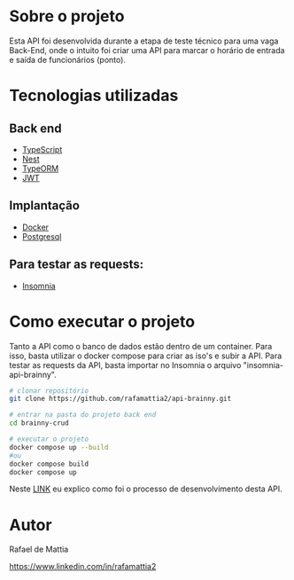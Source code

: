 # Sobre o projeto

Esta API foi desenvolvida durante a etapa de teste técnico para uma vaga Back-End, onde o intuito foi criar uma API para marcar o horário de entrada e saída de funcionários (ponto).

# Tecnologias utilizadas
## Back end
- [TypeScript](https://www.typescriptlang.org/)
- [Nest](https://github.com/nestjs/nest)
- [TypeORM](https://typeorm.io/)
- [JWT](https://jwt.io/)

## Implantação
- [Docker](https://www.docker.com/)
- [Postgresql](https://www.postgresql.org/)

## Para testar as requests:
- [Insomnia](https://insomnia.rest/)

# Como executar o projeto
Tanto a API como o banco de dados estão dentro de um container. Para isso, basta utilizar o docker compose para criar as iso's e subir a API.
Para testar as requests da API, basta importar no Insomnia o arquivo "insomnia-api-brainny".

```bash
# clonar repositório
git clone https://github.com/rafamattia2/api-brainny.git

# entrar na pasta do projeto back end
cd brainny-crud

# executar o projeto
docker compose up --build
#ou
docker compose build
docker compose up
```
Neste [LINK](https://www.youtube.com/watch?v=HY97vXn4uVQ) eu explico como foi o processo de desenvolvimento desta API.
# Autor

Rafael de Mattia

https://www.linkedin.com/in/rafamattia2


